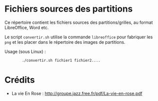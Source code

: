 # Fichiers sources des partitions

Ce répertoire contient les fichiers sources des partitions/grilles,
au format LibreOffice, Word etc.

Le script `convertir.sh` utilise la commande `libreoffice` pour
fabriquer les `png` et les placer dans le répertoire des images
de partitions.

Usage (sous Linux) :
~~~bash
        ./convertir.sh fichier1 fichier2....
~~~	

# Crédits

- La vie En Rose :  http://groupe.jazz.free.fr/pdf/La-vie-en-rose.pdf
